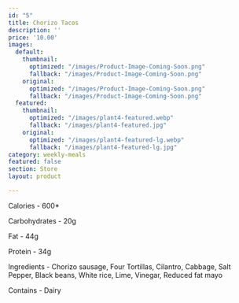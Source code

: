```yaml
---
id: "5"
title: Chorizo Tacos
description: ''
price: '10.00'
images:
  default:
    thumbnail:
      optimized: "/images/Product-Image-Coming-Soon.png"
      fallback: "/images/Product-Image-Coming-Soon.png"
    original:
      optimized: "/images/Product-Image-Coming-Soon.png"
      fallback: "/images/Product-Image-Coming-Soon.png"
  featured:
    thumbnail:
      optimized: "/images/plant4-featured.webp"
      fallback: "/images/plant4-featured.jpg"
    original:
      optimized: "/images/plant4-featured-lg.webp"
      fallback: "/images/plant4-featured-lg.jpg"
category: weekly-meals
featured: false
section: Store
layout: product

---
```

Calories - 600*

Carbohydrates - 20g

Fat - 44g

Protein - 34g

Ingredients - Chorizo sausage, Four Tortillas, Cilantro, Cabbage, Salt Pepper, Black beans, White rice, Lime, Vinegar, Reduced fat mayo

Contains - Dairy